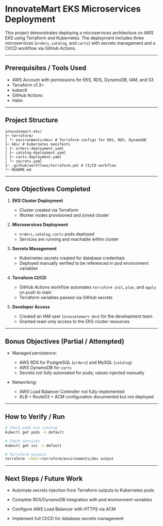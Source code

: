 # InnovateMart EKS Microservices Deployment

This project demonstrates deploying a microservices architecture on AWS EKS using Terraform and Kubernetes. The deployment includes three microservices (`orders`, `catalog`, and `carts`) with secrets management and a CI/CD workflow via GitHub Actions.

---

## **Prerequisites / Tools Used**

- AWS Account with permissions for EKS, RDS, DynamoDB, IAM, and S3
- Terraform v1.3+
- kubectl
- GitHub Actions
- Helm

---

## **Project Structure**
```
innovatemart-eks/
├─ terraform/
│ └─ environments/dev/ # Terraform configs for EKS, RDS, DynamoDB
├─ k8s/ # Kubernetes manifests
│ ├─ orders-deployment.yaml
│ ├─ catalog-deployment.yaml
│ ├─ carts-deployment.yaml
│ └─ secrets.yaml
├─ .github/workflows/terraform.yml # CI/CD workflow
└─ README.md
```
---

## **Core Objectives Completed**

1. **EKS Cluster Deployment**
   - Cluster created via Terraform
   - Worker nodes provisioned and joined cluster

2. **Microservices Deployment**
   - `orders`, `catalog`, `carts` pods deployed
   - Services are running and reachable within cluster

3. **Secrets Management**
   - Kubernetes secrets created for database credentials
   - Deployed manually verified to be referenced in pod environment variables

4. **Terraform CI/CD**
   - GitHub Actions workflow automates `terraform init`, `plan`, and `apply` on push to main
   - Terraform variables passed via GitHub secrets

5. **Developer Access**
   -  Created an IAM user (`innovatemart-dev`) for the development team
   - Granted read-only access to the EKS cluster resources
---

## **Bonus Objectives (Partial / Attempted)**

- Managed persistence:
  - AWS RDS for PostgreSQL (`orders`) and MySQL (`catalog`)
  - AWS DynamoDB for `carts`
  - Secrets not fully automated for pods; values injected manually

- Networking:
  - AWS Load Balancer Controller not fully implemented
  - ALB + Route53 + ACM configuration documented but not deployed

---

## **How to Verify / Run**

```bash
# Check pods are running
kubectl get pods -n default

# Check services
kubectl get svc -n default

# Terraform outputs
terraform -chdir=terraform/environments/dev output
```
---
## **Next Steps / Future Work**

- Automate secrets injection from Terraform outputs to Kubernetes pods

- Complete RDS/DynamoDB integration with pod environment variables

- Configure AWS Load Balancer with HTTPS via ACM

- Implement full CI/CD for database secrets management